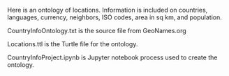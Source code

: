 Here is an ontology of locations. Information is included on countries, languages, currency, neighbors, ISO codes, area in sq km, and population.

CountryInfoOntology.txt is the source file from GeoNames.org

Locations.ttl is the Turtle file for the ontology.

CountryInfoProject.ipynb is Jupyter notebook process used to create the ontology.
